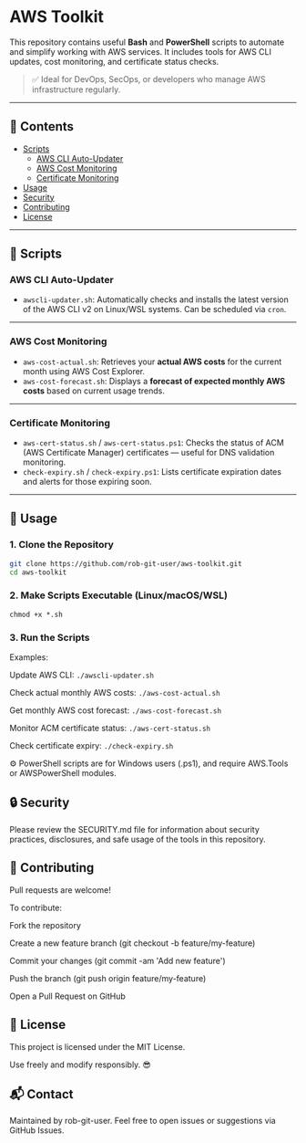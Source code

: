 # AWS Toolkit

This repository contains useful **Bash** and **PowerShell** scripts to automate and simplify working with AWS services. It includes tools for AWS CLI updates, cost monitoring, and certificate status checks.

> ✅ Ideal for DevOps, SecOps, or developers who manage AWS infrastructure regularly.

---

## 📁 Contents

- [Scripts](#scripts)
  - [AWS CLI Auto-Updater](#aws-cli-auto-updater)
  - [AWS Cost Monitoring](#aws-cost-monitoring)
  - [Certificate Monitoring](#certificate-monitoring)
- [Usage](#usage)
- [Security](#security)
- [Contributing](#contributing)
- [License](#license)

---

## 🧰 Scripts

### AWS CLI Auto-Updater

- `awscli-updater.sh`: Automatically checks and installs the latest version of the AWS CLI v2 on Linux/WSL systems. Can be scheduled via `cron`.

---

### AWS Cost Monitoring

- `aws-cost-actual.sh`: Retrieves your **actual AWS costs** for the current month using AWS Cost Explorer.
- `aws-cost-forecast.sh`: Displays a **forecast of expected monthly AWS costs** based on current usage trends.

---

### Certificate Monitoring

- `aws-cert-status.sh` / `aws-cert-status.ps1`: Checks the status of ACM (AWS Certificate Manager) certificates — useful for DNS validation monitoring.
- `check-expiry.sh` / `check-expiry.ps1`: Lists certificate expiration dates and alerts for those expiring soon.

---

## 🚀 Usage

### 1. Clone the Repository

```bash
git clone https://github.com/rob-git-user/aws-toolkit.git
cd aws-toolkit
```
### 2. Make Scripts Executable (Linux/macOS/WSL)
`chmod +x *.sh`

### 3. Run the Scripts
Examples:

Update AWS CLI:
`./awscli-updater.sh`

Check actual monthly AWS costs:
`./aws-cost-actual.sh`

Get monthly AWS cost forecast:
`./aws-cost-forecast.sh`

Monitor ACM certificate status:
`./aws-cert-status.sh`

Check certificate expiry:
`./check-expiry.sh`

⚙️ PowerShell scripts are for Windows users (.ps1), and require AWS.Tools or AWSPowerShell modules.

## 🔒 Security
Please review the SECURITY.md file for information about security practices, disclosures, and safe usage of the tools in this repository.

## 🤝 Contributing
Pull requests are welcome!

To contribute:

Fork the repository

Create a new feature branch (git checkout -b feature/my-feature)

Commit your changes (git commit -am 'Add new feature')

Push the branch (git push origin feature/my-feature)

Open a Pull Request on GitHub

## 📄 License
This project is licensed under the MIT License.

Use freely and modify responsibly. 😎

## 📬 Contact
Maintained by rob-git-user.
Feel free to open issues or suggestions via GitHub Issues.
